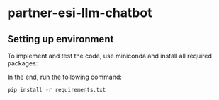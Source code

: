 # partner-esi-llm-chatbot

## Setting up environment
To implement and test the code, use miniconda and install all required packages:

In the end, run the following command:

```
pip install -r requirements.txt
```